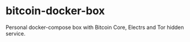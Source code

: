 # bitcoin-docker-box
Personal docker-compose box with Bitcoin Core, Electrs and Tor hidden service.
